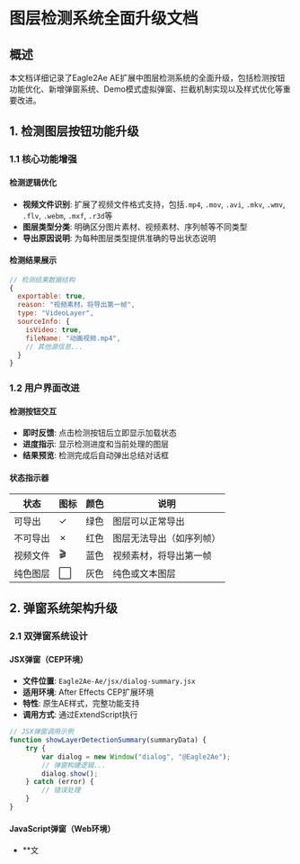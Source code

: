 # 图层检测系统全面升级文档

## 概述

本文档详细记录了Eagle2Ae AE扩展中图层检测系统的全面升级，包括检测按钮功能优化、新增弹窗系统、Demo模式虚拟弹窗、拦截机制实现以及样式优化等重要改进。

## 1. 检测图层按钮功能升级

### 1.1 核心功能增强

#### 检测逻辑优化
- **视频文件识别**: 扩展了视频文件格式支持，包括`.mp4`, `.mov`, `.avi`, `.mkv`, `.wmv`, `.flv`, `.webm`, `.mxf`, `.r3d`等
- **图层类型分类**: 明确区分图片素材、视频素材、序列帧等不同类型
- **导出原因说明**: 为每种图层类型提供准确的导出状态说明

#### 检测结果展示
```javascript
// 检测结果数据结构
{
  exportable: true,
  reason: "视频素材，将导出第一帧",
  type: "VideoLayer",
  sourceInfo: {
    isVideo: true,
    fileName: "动画视频.mp4",
    // 其他源信息...
  }
}
```

### 1.2 用户界面改进

#### 检测按钮交互
- **即时反馈**: 点击检测按钮后立即显示加载状态
- **进度指示**: 显示检测进度和当前处理的图层
- **结果预览**: 检测完成后自动弹出总结对话框

#### 状态指示器
| 状态 | 图标 | 颜色 | 说明 |
|------|------|------|------|
| 可导出 | ✓ | 绿色 | 图层可以正常导出 |
| 不可导出 | ✗ | 红色 | 图层无法导出（如序列帧） |
| 视频文件 | 🎬 | 蓝色 | 视频素材，将导出第一帧 |
| 纯色图层 | ⬜ | 灰色 | 纯色或文本图层 |

## 2. 弹窗系统架构升级

### 2.1 双弹窗系统设计

#### JSX弹窗（CEP环境）
- **文件位置**: `Eagle2Ae-Ae/jsx/dialog-summary.jsx`
- **适用环境**: After Effects CEP扩展环境
- **特性**: 原生AE样式，完整功能支持
- **调用方式**: 通过ExtendScript执行

```javascript
// JSX弹窗调用示例
function showLayerDetectionSummary(summaryData) {
    try {
        var dialog = new Window("dialog", "@Eagle2Ae");
        // 弹窗构建逻辑...
        dialog.show();
    } catch (error) {
        // 错误处理
    }
}
```

#### JavaScript弹窗（Web环境）
- **文